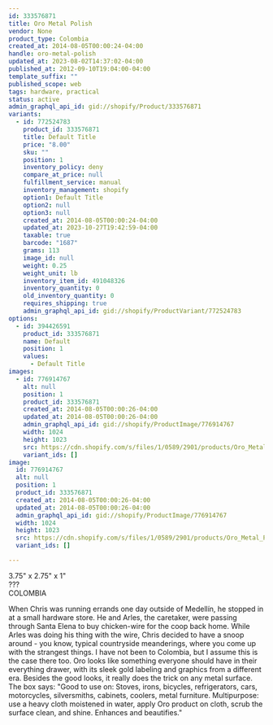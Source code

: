 ```yaml
---
id: 333576871
title: Oro Metal Polish
vendor: None
product_type: Colombia
created_at: 2014-08-05T00:00:24-04:00
handle: oro-metal-polish
updated_at: 2023-08-02T14:37:02-04:00
published_at: 2012-09-10T19:04:00-04:00
template_suffix: ""
published_scope: web
tags: hardware, practical
status: active
admin_graphql_api_id: gid://shopify/Product/333576871
variants:
  - id: 772524783
    product_id: 333576871
    title: Default Title
    price: "8.00"
    sku: ""
    position: 1
    inventory_policy: deny
    compare_at_price: null
    fulfillment_service: manual
    inventory_management: shopify
    option1: Default Title
    option2: null
    option3: null
    created_at: 2014-08-05T00:00:24-04:00
    updated_at: 2023-10-27T19:42:59-04:00
    taxable: true
    barcode: "1687"
    grams: 113
    image_id: null
    weight: 0.25
    weight_unit: lb
    inventory_item_id: 491048326
    inventory_quantity: 0
    old_inventory_quantity: 0
    requires_shipping: true
    admin_graphql_api_id: gid://shopify/ProductVariant/772524783
options:
  - id: 394426591
    product_id: 333576871
    name: Default
    position: 1
    values:
      - Default Title
images:
  - id: 776914767
    alt: null
    position: 1
    product_id: 333576871
    created_at: 2014-08-05T00:00:26-04:00
    updated_at: 2014-08-05T00:00:26-04:00
    admin_graphql_api_id: gid://shopify/ProductImage/776914767
    width: 1024
    height: 1023
    src: https://cdn.shopify.com/s/files/1/0589/2901/products/Oro_Metal_Polish-1887903870-O.jpeg?v=1407211226
    variant_ids: []
image:
  id: 776914767
  alt: null
  position: 1
  product_id: 333576871
  created_at: 2014-08-05T00:00:26-04:00
  updated_at: 2014-08-05T00:00:26-04:00
  admin_graphql_api_id: gid://shopify/ProductImage/776914767
  width: 1024
  height: 1023
  src: https://cdn.shopify.com/s/files/1/0589/2901/products/Oro_Metal_Polish-1887903870-O.jpeg?v=1407211226
  variant_ids: []

---
```


3.75" x 2.75" x 1"  
???  
COLOMBIA

When Chris was running errands one day outside of Medellín, he stopped in at a small hardware store. He and Arles, the caretaker, were passing through Santa Elena to buy chicken-wire for the coop back home. While Arles was doing his thing with the wire, Chris decided to have a snoop around - you know, typical countryside meanderings, where you come up with the strangest things. I have not been to Colombia, but I assume this is the case there too. Oro looks like something everyone should have in their everything drawer, with its sleek gold labeling and graphics from a different era. Besides the good looks, it really does the trick on any metal surface. The box says: "Good to use on: Stoves, irons, bicycles, refrigerators, cars, motorcycles, silversmiths, cabinets, coolers, metal furniture. Multipurpose: use a heavy cloth moistened in water, apply Oro product on cloth, scrub the surface clean, and shine. Enhances and beautifies."